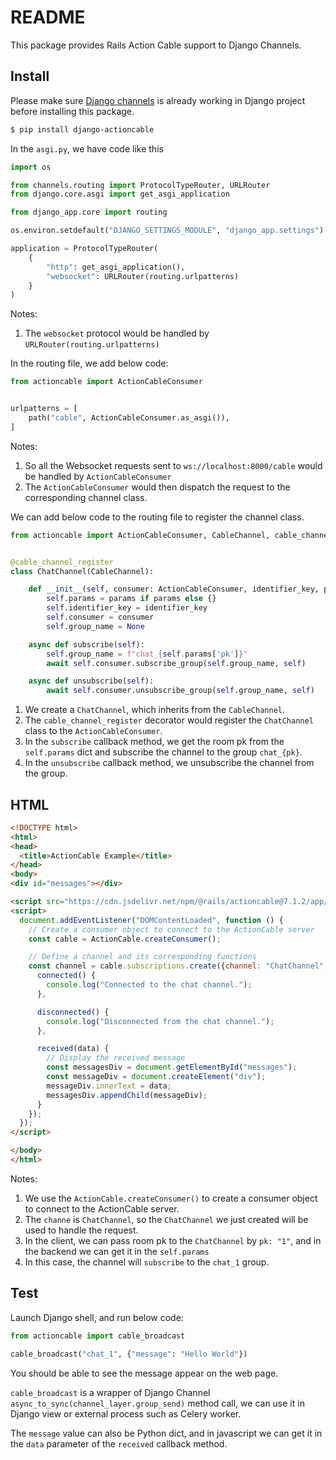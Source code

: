 # README

This package provides Rails Action Cable support to Django Channels.

## Install

Please make sure [Django channels](https://channels.readthedocs.io/) is already working in Django project before installing this package.

```bash
$ pip install django-actioncable
```

In the `asgi.py`, we have code like this

```python
import os

from channels.routing import ProtocolTypeRouter, URLRouter
from django.core.asgi import get_asgi_application

from django_app.core import routing

os.environ.setdefault("DJANGO_SETTINGS_MODULE", "django_app.settings")

application = ProtocolTypeRouter(
    {
        "http": get_asgi_application(), 
        "websocket": URLRouter(routing.urlpatterns)
    }
)
```

Notes:

1. The `websocket` protocol would be handled by `URLRouter(routing.urlpatterns)`

In the routing file, we add below code:

```python
from actioncable import ActionCableConsumer


urlpatterns = [
    path("cable", ActionCableConsumer.as_asgi()),
]
```

Notes:

1. So all the Websocket requests sent to `ws://localhost:8000/cable` would be handled by `ActionCableConsumer`
2. The `ActionCableConsumer` would then dispatch the request to the corresponding channel class.

We can add below code to the routing file to register the channel class.

```python
from actioncable import ActionCableConsumer, CableChannel, cable_channel_register


@cable_channel_register
class ChatChannel(CableChannel):

    def __init__(self, consumer: ActionCableConsumer, identifier_key, params=None):
        self.params = params if params else {}
        self.identifier_key = identifier_key
        self.consumer = consumer
        self.group_name = None

    async def subscribe(self):
        self.group_name = f"chat_{self.params['pk']}"
        await self.consumer.subscribe_group(self.group_name, self)

    async def unsubscribe(self):
        await self.consumer.unsubscribe_group(self.group_name, self)
```

1. We create a `ChatChannel`, which inherits from the `CableChannel`. 
2. The `cable_channel_register` decorator would register the `ChatChannel` class to the `ActionCableConsumer`.
3. In the `subscribe` callback method, we get the room pk from the `self.params` dict and subscribe the channel to the group `chat_{pk}`. 
4. In the `unsubscribe` callback method, we unsubscribe the channel from the group.

## HTML

```html
<!DOCTYPE html>
<html>
<head>
  <title>ActionCable Example</title>
</head>
<body>
<div id="messages"></div>

<script src="https://cdn.jsdelivr.net/npm/@rails/actioncable@7.1.2/app/assets/javascripts/actioncable.js"></script>
<script>
  document.addEventListener("DOMContentLoaded", function () {
    // Create a consumer object to connect to the ActionCable server
    const cable = ActionCable.createConsumer();

    // Define a channel and its corresponding functions
    const channel = cable.subscriptions.create({channel: "ChatChannel", pk: "1"}, {
      connected() {
        console.log("Connected to the chat channel.");
      },

      disconnected() {
        console.log("Disconnected from the chat channel.");
      },

      received(data) {
        // Display the received message
        const messagesDiv = document.getElementById("messages");
        const messageDiv = document.createElement("div");
        messageDiv.innerText = data;
        messagesDiv.appendChild(messageDiv);
      }
    });
  });
</script>

</body>
</html>
```

Notes:

1. We use the `ActionCable.createConsumer()` to create a consumer object to connect to the ActionCable server.
2. The `channe` is `ChatChannel`, so the `ChatChannel` we just created will be used to handle the request.
3. In the client, we can pass room pk to the `ChatChannel` by `pk: "1"`, and in the backend we can get it in the `self.params`
4. In this case, the channel will `subscribe` to the `chat_1` group.

## Test

Launch Django shell, and run below code:

```python
from actioncable import cable_broadcast

cable_broadcast("chat_1", {"message": "Hello World"})
```

You should be able to see the message appear on the web page.

`cable_broadcast` is a wrapper of Django Channel `async_to_sync(channel_layer.group_send)` method call, we can use it in Django view or external process such as Celery worker.

The `message` value can also be Python dict, and in javascript we can get it in the `data` parameter of the `received` callback method.
